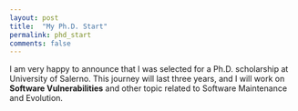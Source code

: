 ```yaml
---
layout: post
title:  "My Ph.D. Start"
permalink: phd_start
comments: false
---
```


I am very happy to announce that I was selected for a Ph.D. scholarship at University of Salerno.
This journey will last three years, and I will work on **Software Vulnerabilities** and other topic related to Software Maintenance and Evolution.
